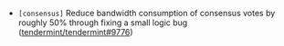 - `[consensus]` Reduce bandwidth consumption of consensus votes by roughly 50%
  through fixing a small logic bug
  ([tendermint/tendermint\#9776](https://github.com/KYVENetwork/cometbft/v034x/pull/9776))
